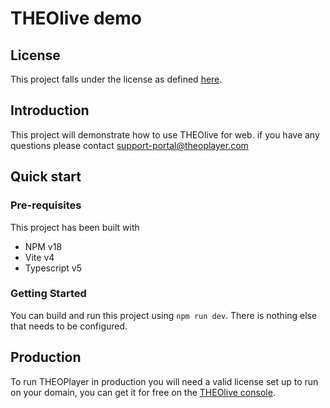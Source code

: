 # THEOlive demo

## License

This project falls under the license as defined [here](https://github.com/THEOplayer/license-and-disclaimer).

## Introduction

This project will demonstrate how to use THEOlive for web. if you have any questions please contact support-portal@theoplayer.com

## Quick start

### Pre-requisites

This project has been built with

- NPM v18
- Vite v4
- Typescript v5

### Getting Started

You can build and run this project using `npm run dev`. There is nothing else that needs to be configured.

## Production

To run THEOPlayer in production you will need a valid license set up to run on your domain, you can get it for free on the [THEOlive console](http://console.theo.live/).
